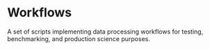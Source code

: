 # Workflows

A set of scripts implementing data processing workflows for testing, benchmarking, and production science purposes.
